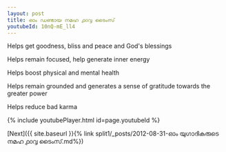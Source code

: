 ```yaml
---
layout: post
title: ഓം ഡണ്ടായ നമഹ ൧൦൮ ടൈംസ്
youtubeId: 10nQ-mE_ll4
---
```

 
 
Helps get goodness, bliss and peace and God's blessings
 
Helps remain focused, help generate inner energy 
 
Helps boost physical and mental health 
 
Helps remain grounded and generates a sense of gratitude towards the greater power 
 
Helps reduce bad karma
 
 
 
 


{% include youtubePlayer.html id=page.youtubeId %}
 
[Next]({{ site.baseurl }}{% link  split1/_posts/2012-08-31-ഓം യുഗാദികരുടെ നമഹ  ൧൦൮ ടൈംസ്.md%})
 
